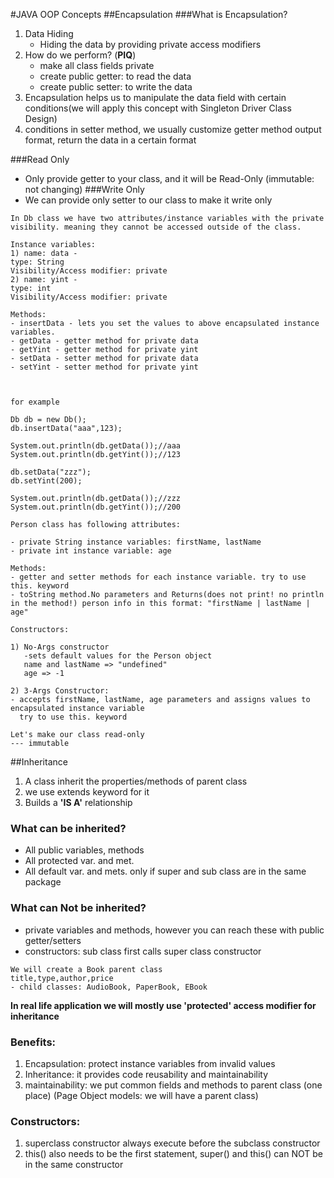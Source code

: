 #JAVA OOP Concepts
##Encapsulation
###What is Encapsulation?
1. Data Hiding
    - Hiding the data by providing private access modifiers
2. How do we perform? (**PIQ**)
    - make all class fields private
    - create public getter: to read the data
    - create public setter: to write the data
3. Encapsulation helps us to manipulate the data field with certain conditions(we will apply this concept with Singleton Driver Class Design)
4. conditions in setter method, we usually customize getter method output format, return the data in a certain format

###Read Only
- Only provide getter to your class, and it will be Read-Only (immutable: not changing)
###Write Only
- We can provide only setter to our class to make it write only

```
In Db class we have two attributes/instance variables with the private visibility. meaning they cannot be accessed outside of the class.

Instance variables:
1) name: data -
type: String
Visibility/Access modifier: private
2) name: yint -
type: int
Visibility/Access modifier: private

Methods:
- insertData - lets you set the values to above encapsulated instance variables.
- getData - getter method for private data
- getYint - getter method for private yint
- setData - setter method for private data
- setYint - setter method for private yint



for example

Db db = new Db();
db.insertData("aaa",123);

System.out.println(db.getData());//aaa
System.out.println(db.getYint());//123

db.setData("zzz");
db.setYint(200);

System.out.println(db.getData());//zzz
System.out.println(db.getYint());//200
```
````
Person class has following attributes:

- private String instance variables: firstName, lastName
- private int instance variable: age

Methods:
- getter and setter methods for each instance variable. try to use this. keyword
- toString method.No parameters and Returns(does not print! no println in the method!) person info in this format: "firstName | lastName | age"

Constructors:

1) No-Args constructor
   -sets default values for the Person object
   name and lastName => "undefined"
   age => -1

2) 3-Args Constructor:
- accepts firstName, lastName, age parameters and assigns values to encapsulated instance variable
  try to use this. keyword

Let's make our class read-only
--- immutable
````
##Inheritance
1. A class inherit the properties/methods of parent class
2. we use extends keyword for it
3. Builds a **'IS A'** relationship

### What can be inherited?
- All public variables, methods
- All protected var. and met.
- All default var. and mets. only if super and sub class are in the same package
### What can Not be inherited?
- private variables and methods, however you can reach these with public getter/setters
- constructors: sub class first calls super class constructor

````
We will create a Book parent class
title,type,author,price
- child classes: AudioBook, PaperBook, EBook

````
**In real life application we will mostly use 'protected' access modifier for inheritance**

### Benefits:
1. Encapsulation: protect instance variables from invalid values
2. Inheritance: it provides code reusability and maintainability
3. maintainability: we put common fields and methods to parent class (one place)
   (Page Object models: we will have a parent class)

### Constructors:
1. superclass constructor always execute before the subclass constructor
2. this() also needs to be the first statement, super() and this() can NOT be in the same constructor